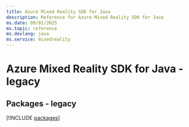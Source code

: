 ```yaml
---
title: Azure Mixed Reality SDK for Java
description: Reference for Azure Mixed Reality SDK for Java
ms.date: 09/01/2025
ms.topic: reference
ms.devlang: java
ms.service: mixedreality
---
```

# Azure Mixed Reality SDK for Java - legacy
## Packages - legacy
[!INCLUDE [packages](mixed-reality-index.md)]